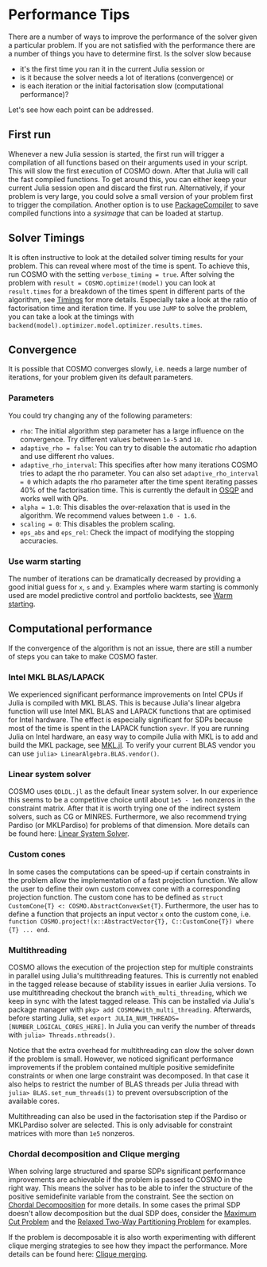 # Performance Tips
There are a number of ways to improve the performance of the solver given a particular problem.
If you are not satisfied with the performance there are a number of things you have to determine first. Is the solver slow because
- it's the first time you ran it in the current Julia session or
- is it because the solver needs a lot of iterations (convergence) or
- is each iteration or the initial factorisation slow (computational performance)?

Let's see how each point can be addressed.

## First run
Whenever a new Julia session is started, the first run will trigger a compilation of all functions based on their arguments used in your script. This will slow the first execution of COSMO down. After that Julia will call the fast compiled functions. To get around this, you can either keep your current Julia session open and discard the first run. Alternatively, if your problem is very large, you could solve a small version of your problem first to trigger the compilation. Another option is to use [PackageCompiler](https://github.com/JuliaLang/PackageCompiler.jl) to save compiled functions into a *sysimage* that can be loaded at startup.

## Solver Timings
It is often instructive to look at the detailed solver timing results for your problem. This can reveal where most of the time is spent. To achieve this, run COSMO with the setting `verbose_timing = true`. After solving the problem with `result = COSMO.optimize!(model)` you can look at `result.times` for a breakdown of the times spent in different parts of the algorithm, see [Timings](@ref) for more details. Especially take a look at the ratio of factorisation time and iteration time. If you use `JuMP` to solve the problem, you can take a look at the timings with `backend(model).optimizer.model.optimizer.results.times`.

## Convergence
It is possible that COSMO converges slowly, i.e. needs a large number of iterations, for your problem given its default parameters.

### Parameters
You could try changing any of the following parameters:
- `rho`: The initial algorithm step parameter has a large influence on the convergence. Try different values between `1e-5` and `10`.
- `adaptive_rho = false`: You can try to disable the automatic rho adaption and use different rho values.
- `adaptive_rho_interval`: This specifies after how many iterations COSMO tries to adapt the rho parameter. You can also set `adaptive_rho_interval = 0` which adapts the rho parameter after the time spent iterating passes 40% of the factorisation time. This is currently the default in [OSQP](https://osqp.org/) and works well with QPs.
- `alpha = 1.0`: This disables the over-relaxation that is used in the algorithm. We recommend values between `1.0 - 1.6`.
- `scaling = 0`: This disables the problem scaling.
- `eps_abs` and `eps_rel`: Check the impact of modifying the stopping accuracies.

### Use warm starting
The number of iterations can be dramatically decreased by providing a good initial guess for `x`, `s` and `y`. Examples where warm starting is commonly used are model predictive control and portfolio backtests, see [Warm starting](@ref).

## Computational performance
If the convergence of the algorithm is not an issue, there are still a number of steps you can take to make COSMO faster.

### Intel MKL BLAS/LAPACK
We experienced significant performance improvements on Intel CPUs if Julia is compiled with MKL BLAS. This is because Julia's linear algebra function will use Intel MKL BLAS and LAPACK functions that are optimised for Intel hardware. The effect is especially significant for SDPs because most of the time is spent in the LAPACK function `syevr`. If you are running Julia on Intel hardware, an easy way to compile Julia with MKL is to add and build the MKL package, see [MKL.jl](https://github.com/JuliaComputing/MKL.jl). To verify your current BLAS vendor you can use `julia> LinearAlgebra.BLAS.vendor()`.

### Linear system solver
COSMO uses `QDLDL.jl` as the default linear system solver. In our experience this seems to be a competitive choice until about `1e5 - 1e6` nonzeros in the constraint matrix. After that it is worth trying one of the indirect system solvers, such as CG or MINRES. Furthermore, we also recommend trying Pardiso (or MKLPardiso) for problems of that dimension. More details can be found here: [Linear System Solver](@ref).

### Custom cones
In some cases the computations can be speed-up if certain constraints in the problem allow the implementation of a fast projection function. We allow the user to define their own custom convex cone with a corresponding projection function.
The custom cone has to be defined as `struct CustomCone{T} <: COSMO.AbstractConvexSet{T}`. Furthermore, the user has to define a function that projects an input vector `x` onto the custom cone, i.e. `function COSMO.project!(x::AbstractVector{T}, C::CustomCone{T}) where {T} ... end`.

### Multithreading
COSMO allows the execution of the projection step for multiple constraints in parallel using Julia's multithreading features. This is currently not enabled in the tagged release because of stability issues in earlier Julia versions. To use multithreading checkout the branch `with_multi_threading`, which we keep in sync with the latest tagged release. This can be installed via Julia's package manager with  `pkg> add COSMO#with_multi_threading`. Afterwards, before starting Julia, set `export JULIA_NUM_THREADS=[NUMBER_LOGICAL_CORES_HERE]`. In Julia you can verify the number of threads with `julia> Threads.nthreads()`.

Notice that the extra overhead for multithreading can slow the solver down if the problem is small. However, we noticed significant performance improvements if the problem contained multiple positive semidefinite constraints or when one large constraint was decomposed. In that case it also helps to restrict the number of BLAS threads per Julia thread with `julia> BLAS.set_num_threads(1)` to prevent oversubscription of the available cores.

Multithreading can also be used in the factorisation step if the Pardiso or MKLPardiso solver are selected. This is only advisable for constraint matrices with more than `1e5` nonzeros.

### Chordal decomposition and Clique merging
When solving large structured and sparse SDPs significant performance improvements are achievable if the problem is passed to COSMO in the right way. This means the solver has to be able to infer the structure of the positive semidefinite variable from the constraint. See the section on [Chordal Decomposition](@ref) for more details. In some cases the primal SDP doesn't allow decomposition but the dual SDP does, consider the [Maximum Cut Problem](@ref) and the [Relaxed Two-Way Partitioning Problem](@ref) for examples.

If the problem is decomposable it is also worth experimenting with different clique merging strategies to see how they impact the performance. More details can be found here: [Clique merging](@ref).
